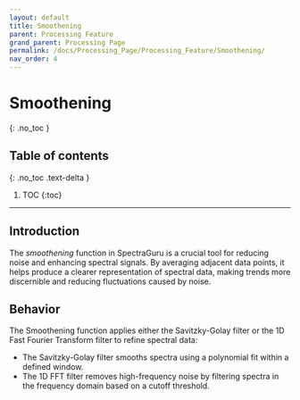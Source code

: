 ```yaml
---
layout: default
title: Smoothening
parent: Processing Feature
grand_parent: Processing Page
permalink: /docs/Processing_Page/Processing_Feature/Smoothening/
nav_order: 4
---
```


# Smoothening
{: .no_toc }

## Table of contents
{: .no_toc .text-delta }

1. TOC
{:toc}

---

## Introduction

The *smoothening* function in SpectraGuru is a crucial tool for reducing noise and enhancing spectral signals. By averaging adjacent data points, it helps produce a clearer representation of spectral data, making trends more discernible and reducing fluctuations caused by noise.

## Behavior

The Smoothening function applies either the Savitzky-Golay filter or the 1D Fast Fourier Transform filter to refine spectral data:
- The Savitzky-Golay filter smooths spectra using a polynomial fit within a defined window.
- The 1D FFT filter removes high-frequency noise by filtering spectra in the frequency domain based on a cutoff threshold.

